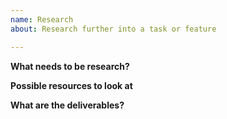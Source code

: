 ```yaml
---
name: Research
about: Research further into a task or feature

---
```


**What needs to be research?**


**Possible resources to look at**


**What are the deliverables?**
